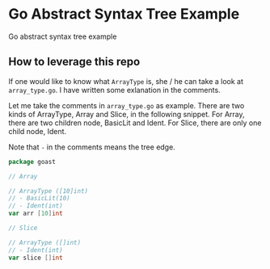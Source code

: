 # Go Abstract Syntax Tree Example

Go abstract syntax tree example

## How to leverage this repo

If one would like to know what `ArrayType` is, she / he can take a look at `array_type.go`. I have written some exlanation in the comments.

Let me take the comments in `array_type.go` as example.
There are two kinds of ArrayType, Array and Slice, in the following snippet. For Array, there are two children node, BasicLit and Ident. For Slice, there are only one child node, Ident.

Note that `-` in the comments means the tree edge.

```go
package goast

// Array

// ArrayType ([10]int)
// - BasicLit(10)
// - Ident(int)
var arr [10]int

// Slice

// ArrayType ([]int)
// - Ident(int)
var slice []int
```
